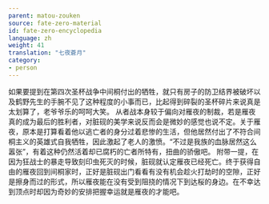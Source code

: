 ```yaml
---
parent: matou-zouken
source: fate-zero-material
id: fate-zero-encyclopedia
language: zh
weight: 41
translation: "七夜蒼月"
category:
- person
---
```


如果要提到在第四次圣杯战争中间桐付出的牺牲，就只有房子的防卫结界被破坏以及鹤野先生的手腕不见了这种程度的小事而已，比起得到碎裂的圣杯碎片来说真是太划算了，老爷爷乐的呵呵大笑。
从者战本身较于偏向对雁夜的制裁，若是雁夜真的成为最后的胜利者，对脏砚的美学来说反而会是微妙的感觉也说不定。关于雁夜，原本是打算看着他以逃亡者的身分过着悲惨的生活，但他居然付出了不符合间桐主义的英雄式自我牺牲，因此激起了老人的激愤。“不过是我族的血脉居然这么嚣张”，有着这种仍然活着却已腐朽的亡者所特有，扭曲的骄傲吧。
附带一提，在因为狂战士的暴走导致刻印虫死灭的时候，脏砚就认定雁夜已经死亡。终于获得自由的雁夜回到间桐家时，正好是脏砚出门看看有没有机会趁火打劫时的空隙，正好是擦身而过的形式，所以雁夜能在没有受到阻挠的情况下到达桜的身边。在不幸达到顶点时却因为奇妙的安排把握幸运就是雁夜的才能吧。
